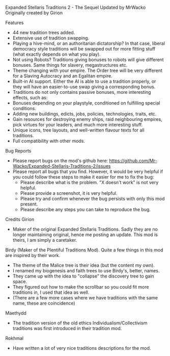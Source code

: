Expanded Stellaris Traditions 2 - The Sequel
Updated by MrWacko
Originally created by Girion

Features
- 44 new tradition trees added.
- Extensive use of tradition swapping.
- Playing a hive-mind, or an authoritarian dictatorship? In that case, liberal democracy style traditions will be swapped out for more fitting stuff (what exactly depends on what you play).
- Not using Robots? Traditions giving bonuses to robots will give different bonuses. Same things for slavery, megastructures etc.
- Theme changing with your empire. The Order tree will be very different for a Slaving Autocracy and an Egalitan empire.
- Built-in AI support. Either the AI is able to use a tradition properly, or they will have an easier-to-use swap giving a corresponding bonus.
- Traditions do not only contains passive bonuses, more interesting effects, such as:
- Bonuses depending on your playstyle, conditioned on fulfilling special conditions.
- Adding new buildings, edicts, jobs, policies, technologies, traits, etc.
- Gain resources for destroying enemy ships, raid neighbouring empires, pick virtues for your leaders, and much more interesting stuff.
- Unique icons, tree layouts, and well-written flavour texts for all traditions.
- Full compatibility with other mods.

Bug Reports
- Please report bugs on the mod's github here: https://github.com/Mr-Wacko/Expanded-Stellaris-Traditions-2/issues
- Please report all bugs that you find. However, it would be very helpful if you could follow these steps to make it easier for me to fix the bug:
    - Please describe what is the problem. "X doesn't work" is not very helpful.
    - Please provide a screenshot, it is very helpful.
    - Please try and confirm whenever the bug persists with only this mod present.
    - Please describe any steps you can take to reproduce the bug.

Credits
Girion
- Maker of the original Expanded Stellaris Traditions. Sadly they are no longer maintaining original, hence me posting an update. This mod is theirs, I am simply a caretaker.

Birdy (Maker of the Plentiful Traditions Mod). Quite a few things in this mod are inspired by their work.
- The theme of the Malice tree is their idea (but the content my own).
- I renamed my biogenesis and faith trees to use Birdy's, better, names.
- They came up with the idea to "collapse" the discovery tree to gain space.
- They figured out how to make the scrollbar so you could fit more traditions in, I used that idea as well.
- (There are a few more cases where we have traditions with the same name, these are coincidence)

Maethydd
- The tradition version of the old ethics Individualism/Collectivism traditions was first introduced in their tradition mod.

Rokhmal
- Have written a lot of very nice traditions descriptions for the mod.
